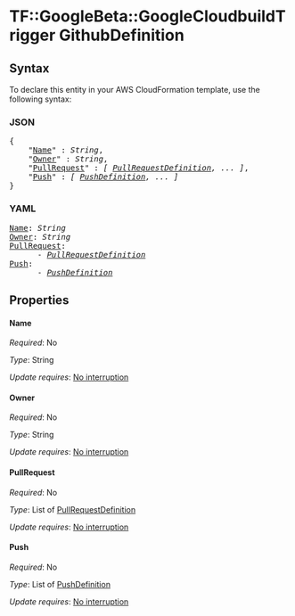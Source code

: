 # TF::GoogleBeta::GoogleCloudbuildTrigger GithubDefinition

## Syntax

To declare this entity in your AWS CloudFormation template, use the following syntax:

### JSON

<pre>
{
    "<a href="#name" title="Name">Name</a>" : <i>String</i>,
    "<a href="#owner" title="Owner">Owner</a>" : <i>String</i>,
    "<a href="#pullrequest" title="PullRequest">PullRequest</a>" : <i>[ <a href="pullrequestdefinition.md">PullRequestDefinition</a>, ... ]</i>,
    "<a href="#push" title="Push">Push</a>" : <i>[ <a href="pushdefinition.md">PushDefinition</a>, ... ]</i>
}
</pre>

### YAML

<pre>
<a href="#name" title="Name">Name</a>: <i>String</i>
<a href="#owner" title="Owner">Owner</a>: <i>String</i>
<a href="#pullrequest" title="PullRequest">PullRequest</a>: <i>
      - <a href="pullrequestdefinition.md">PullRequestDefinition</a></i>
<a href="#push" title="Push">Push</a>: <i>
      - <a href="pushdefinition.md">PushDefinition</a></i>
</pre>

## Properties

#### Name

_Required_: No

_Type_: String

_Update requires_: [No interruption](https://docs.aws.amazon.com/AWSCloudFormation/latest/UserGuide/using-cfn-updating-stacks-update-behaviors.html#update-no-interrupt)

#### Owner

_Required_: No

_Type_: String

_Update requires_: [No interruption](https://docs.aws.amazon.com/AWSCloudFormation/latest/UserGuide/using-cfn-updating-stacks-update-behaviors.html#update-no-interrupt)

#### PullRequest

_Required_: No

_Type_: List of <a href="pullrequestdefinition.md">PullRequestDefinition</a>

_Update requires_: [No interruption](https://docs.aws.amazon.com/AWSCloudFormation/latest/UserGuide/using-cfn-updating-stacks-update-behaviors.html#update-no-interrupt)

#### Push

_Required_: No

_Type_: List of <a href="pushdefinition.md">PushDefinition</a>

_Update requires_: [No interruption](https://docs.aws.amazon.com/AWSCloudFormation/latest/UserGuide/using-cfn-updating-stacks-update-behaviors.html#update-no-interrupt)

